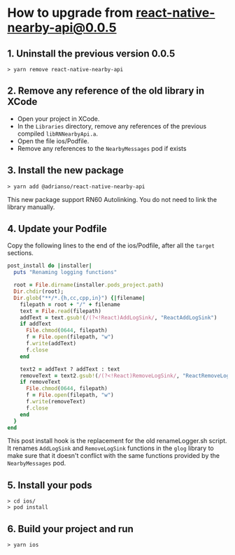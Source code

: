 # How to upgrade from react-native-nearby-api@0.0.5

## 1. Uninstall the previous version 0.0.5

`> yarn remove react-native-nearby-api`

## 2. Remove any reference of the old library in XCode

- Open your project in XCode.
- In the `Libraries` directory, remove any references of the previous compiled `libRNNearbyApi.a`.
- Open the file ios/Podfile.
- Remove any references to the `NearbyMessages` pod if exists

## 3. Install the new package

`> yarn add @adrianso/react-native-nearby-api`

This new package support RN60 Autolinking. You do not need to link the library manually.

## 4. Update your Podfile

Copy the following lines to the end of the ios/Podfile, after all the `target` sections.

```ruby
post_install do |installer|
  puts "Renaming logging functions"

  root = File.dirname(installer.pods_project.path)
  Dir.chdir(root);
  Dir.glob("**/*.{h,cc,cpp,in}") {|filename|
    filepath = root + "/" + filename
    text = File.read(filepath)
    addText = text.gsub!(/(?<!React)AddLogSink/, "ReactAddLogSink")
    if addText
      File.chmod(0644, filepath)
      f = File.open(filepath, "w")
      f.write(addText)
      f.close
    end

    text2 = addText ? addText : text
    removeText = text2.gsub!(/(?<!React)RemoveLogSink/, "ReactRemoveLogSink")
    if removeText
      File.chmod(0644, filepath)
      f = File.open(filepath, "w")
      f.write(removeText)
      f.close
    end
  }
end

```

This post install hook is the replacement for the old renameLogger.sh script. It renames `AddLogSink` and `RemoveLogSink` functions in the `glog` library to make sure that it doesn't conflict with the same functions provided by the `NearbyMessages` pod.

## 5. Install your pods

```
> cd ios/
> pod install
```

## 6. Build your project and run

```
> yarn ios
```
